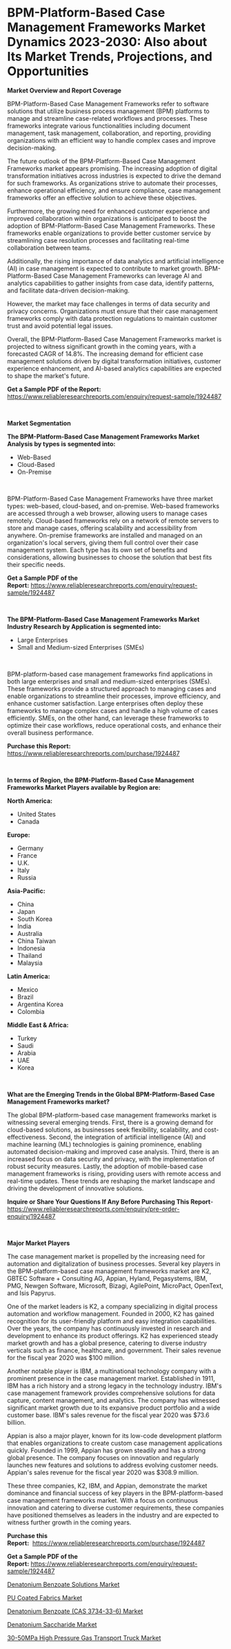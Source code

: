 <p><h1>BPM-Platform-Based Case Management Frameworks Market Dynamics 2023-2030: Also about Its Market Trends, Projections, and Opportunities</h1></p><p><strong>Market Overview and Report Coverage</strong></p>
<p><p>BPM-Platform-Based Case Management Frameworks refer to software solutions that utilize business process management (BPM) platforms to manage and streamline case-related workflows and processes. These frameworks integrate various functionalities including document management, task management, collaboration, and reporting, providing organizations with an efficient way to handle complex cases and improve decision-making.</p><p>The future outlook of the BPM-Platform-Based Case Management Frameworks market appears promising. The increasing adoption of digital transformation initiatives across industries is expected to drive the demand for such frameworks. As organizations strive to automate their processes, enhance operational efficiency, and ensure compliance, case management frameworks offer an effective solution to achieve these objectives.</p><p>Furthermore, the growing need for enhanced customer experience and improved collaboration within organizations is anticipated to boost the adoption of BPM-Platform-Based Case Management Frameworks. These frameworks enable organizations to provide better customer service by streamlining case resolution processes and facilitating real-time collaboration between teams.</p><p>Additionally, the rising importance of data analytics and artificial intelligence (AI) in case management is expected to contribute to market growth. BPM-Platform-Based Case Management Frameworks can leverage AI and analytics capabilities to gather insights from case data, identify patterns, and facilitate data-driven decision-making.</p><p>However, the market may face challenges in terms of data security and privacy concerns. Organizations must ensure that their case management frameworks comply with data protection regulations to maintain customer trust and avoid potential legal issues.</p><p>Overall, the BPM-Platform-Based Case Management Frameworks market is projected to witness significant growth in the coming years, with a forecasted CAGR of 14.8%. The increasing demand for efficient case management solutions driven by digital transformation initiatives, customer experience enhancement, and AI-based analytics capabilities are expected to shape the market's future.</p></p>
<p><strong>Get a Sample PDF of the Report:</strong> <a href="https://www.reliableresearchreports.com/enquiry/request-sample/1924487">https://www.reliableresearchreports.com/enquiry/request-sample/1924487</a></p>
<p>&nbsp;</p>
<p><strong>Market Segmentation</strong></p>
<p><strong>The BPM-Platform-Based Case Management Frameworks Market Analysis by types is segmented into:</strong></p>
<p><ul><li>Web-Based</li><li>Cloud-Based</li><li>On-Premise</li></ul></p>
<p>&nbsp;</p>
<p><p>BPM-Platform-Based Case Management Frameworks have three market types: web-based, cloud-based, and on-premise. Web-based frameworks are accessed through a web browser, allowing users to manage cases remotely. Cloud-based frameworks rely on a network of remote servers to store and manage cases, offering scalability and accessibility from anywhere. On-premise frameworks are installed and managed on an organization's local servers, giving them full control over their case management system. Each type has its own set of benefits and considerations, allowing businesses to choose the solution that best fits their specific needs.</p></p>
<p><strong>Get a Sample PDF of the Report:</strong>&nbsp;<a href="https://www.reliableresearchreports.com/enquiry/request-sample/1924487">https://www.reliableresearchreports.com/enquiry/request-sample/1924487</a></p>
<p>&nbsp;</p>
<p><strong>The BPM-Platform-Based Case Management Frameworks Market Industry Research by Application is segmented into:</strong></p>
<p><ul><li>Large Enterprises</li><li>Small and Medium-sized Enterprises (SMEs)</li></ul></p>
<p>&nbsp;</p>
<p><p>BPM-platform-based case management frameworks find applications in both large enterprises and small and medium-sized enterprises (SMEs). These frameworks provide a structured approach to managing cases and enable organizations to streamline their processes, improve efficiency, and enhance customer satisfaction. Large enterprises often deploy these frameworks to manage complex cases and handle a high volume of cases efficiently. SMEs, on the other hand, can leverage these frameworks to optimize their case workflows, reduce operational costs, and enhance their overall business performance.</p></p>
<p><strong>Purchase this Report:</strong>&nbsp; <a href="https://www.reliableresearchreports.com/purchase/1924487">https://www.reliableresearchreports.com/purchase/1924487</a></p>
<p>&nbsp;</p>
<p><strong>In terms of Region, the BPM-Platform-Based Case Management Frameworks Market Players available by Region are:</strong></p>
<p>
    <p> <strong> North America: </strong>
        <ul>
            <li>United States</li>
            <li>Canada</li>
        </ul>
        </p> 
    <p> <strong> Europe: </strong>
        <ul>
            <li>Germany</li>
            <li>France</li>
            <li>U.K.</li>
            <li>Italy</li>
            <li>Russia</li>
        </ul>
        </p> 
    <p> <strong> Asia-Pacific: </strong>
        <ul>
            <li>China</li>
            <li>Japan</li>
            <li>South Korea</li>
            <li>India</li>
            <li>Australia</li>
            <li>China Taiwan</li>
            <li>Indonesia</li>
            <li>Thailand</li>
            <li>Malaysia</li>
        </ul>
        </p> 
    <p> <strong> Latin America: </strong>
        <ul>
            <li>Mexico</li>
            <li>Brazil</li>
            <li>Argentina Korea</li>
            <li>Colombia</li>
        </ul>
        </p> 
    <p> <strong> Middle East & Africa: </strong>
        <ul>
            <li>Turkey</li>
            <li>Saudi</li>
            <li>Arabia</li>
            <li>UAE</li>
            <li>Korea</li>
        </ul>
    </p>
    </p>
<p>&nbsp;</p>
<p><strong>What are the Emerging Trends in the Global BPM-Platform-Based Case Management Frameworks market?</strong></p>
<p><p>The global BPM-platform-based case management frameworks market is witnessing several emerging trends. First, there is a growing demand for cloud-based solutions, as businesses seek flexibility, scalability, and cost-effectiveness. Second, the integration of artificial intelligence (AI) and machine learning (ML) technologies is gaining prominence, enabling automated decision-making and improved case analysis. Third, there is an increased focus on data security and privacy, with the implementation of robust security measures. Lastly, the adoption of mobile-based case management frameworks is rising, providing users with remote access and real-time updates. These trends are reshaping the market landscape and driving the development of innovative solutions.</p></p>
<p><strong>Inquire or Share Your Questions If Any Before Purchasing This Report</strong>- <a href="https://www.reliableresearchreports.com/enquiry/pre-order-enquiry/1924487">https://www.reliableresearchreports.com/enquiry/pre-order-enquiry/1924487</a></p>
<p>&nbsp;</p>
<p><strong>Major Market Players</strong></p>
<p><p>The case management market is propelled by the increasing need for automation and digitalization of business processes. Several key players in the BPM-platform-based case management frameworks market are K2, GBTEC Software + Consulting AG, Appian, Hyland, Pegasystems, IBM, PMG, Newgen Software, Microsoft, Bizagi, AgilePoint, MicroPact, OpenText, and Isis Papyrus. </p><p>One of the market leaders is K2, a company specializing in digital process automation and workflow management. Founded in 2000, K2 has gained recognition for its user-friendly platform and easy integration capabilities. Over the years, the company has continuously invested in research and development to enhance its product offerings. K2 has experienced steady market growth and has a global presence, catering to diverse industry verticals such as finance, healthcare, and government. Their sales revenue for the fiscal year 2020 was $100 million.</p><p>Another notable player is IBM, a multinational technology company with a prominent presence in the case management market. Established in 1911, IBM has a rich history and a strong legacy in the technology industry. IBM's case management framework provides comprehensive solutions for data capture, content management, and analytics. The company has witnessed significant market growth due to its expansive product portfolio and a wide customer base. IBM's sales revenue for the fiscal year 2020 was $73.6 billion.</p><p>Appian is also a major player, known for its low-code development platform that enables organizations to create custom case management applications quickly. Founded in 1999, Appian has grown steadily and has a strong global presence. The company focuses on innovation and regularly launches new features and solutions to address evolving customer needs. Appian's sales revenue for the fiscal year 2020 was $308.9 million.</p><p>These three companies, K2, IBM, and Appian, demonstrate the market dominance and financial success of key players in the BPM-platform-based case management frameworks market. With a focus on continuous innovation and catering to diverse customer requirements, these companies have positioned themselves as leaders in the industry and are expected to witness further growth in the coming years.</p></p>
<p><strong>Purchase this Report:</strong>&nbsp;&nbsp;<a href="https://www.reliableresearchreports.com/purchase/1924487">https://www.reliableresearchreports.com/purchase/1924487</a></p>
<p></p>
<p><strong>Get a Sample PDF of the Report:</strong>&nbsp;<a href="https://www.reliableresearchreports.com/enquiry/request-sample/1924487">https://www.reliableresearchreports.com/enquiry/request-sample/1924487</a></p>
<p><p><a href="https://medium.com/@lupeosinski/denatonium-benzoate-solutions-market-furnishes-information-on-market-share-market-trends-and-8cac3c6e4905">Denatonium Benzoate Solutions Market</a></p><p><a href="https://medium.com/@norvalolson/pu-coated-fabrics-nbsp-market-focuses-on-market-share-size-and-projected-forecast-till-2030-843a35193ebe">PU Coated Fabrics Market</a></p><p><a href="https://medium.com/@beauhagenes2023/denatonium-benzoate-cas-3734-33-6-market-trends-forecast-and-competitive-analysis-to-2030-8ee9fc5fd6ad">Denatonium Benzoate (CAS 3734-33-6) Market</a></p><p><a href="https://medium.com/@damionrunte/denatonium-saccharide-market-exploring-market-share-market-trends-and-future-growth-58400cdfc9e6">Denatonium Saccharide Market</a></p><p><a href="https://medium.com/@shiv151299/30-50mpa-high-pressure-gas-transport-truck-market-size-cagr-trends-2024-2030-eae552196653">30-50MPa High Pressure Gas Transport Truck Market</a></p></p>